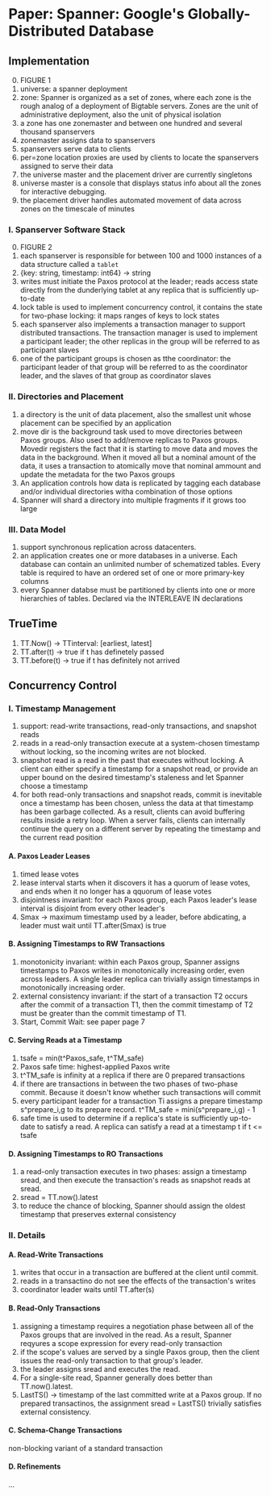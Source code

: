 # Paper: Spanner: Google's Globally-Distributed Database
## Implementation
0. FIGURE 1
1. universe: a spanner deployment
2. zone: Spanner is organized as a set of zones, where each zone is the rough analog of a deployment of Bigtable servers. Zones are the unit of administrative deployment, also the unit of physical isolation
3. a zone has one zonemaster and between one hundred and several thousand spanservers
4. zonemaster assigns data to spanservers
5. spanservers serve data to clients
6. per=zone location proxies are used by clients to locate the spanservers assigned to serve their data
7. the universe master and the placement driver are currently singletons
8. universe master  is a console that displays status info about all the zones for interactive debugging.
9. the placement driver handles automated movement of data across zones on the timescale of minutes
### I. Spanserver Software Stack
0. FIGURE 2
1. each spanserver is responsible for between 100 and 1000 instances of a data structure called a `tablet`
2. {key: string, timestamp: int64} -> string
3. writes must initiate the Paxos protocol at the leader; reads access state directly from the dunderlying tablet at any replica that is sufficiently up-to-date
4. lock table is used to implement concurrency control, it contains the state for two-phase locking: it maps ranges of keys to lock states
5. each spanserver also implements a transaction manager to support distributed transactions. The transaction manager is used to implement a participant leader; the other replicas in the group will be referred to as participant slaves
6. one of the participant groups is chosen as tthe coordinator: the participant leader of that group will be referred to as the coordinator leader, and the slaves of that group as coordinator slaves
### II. Directories and Placement
1. a directory is the unit of data placement, also the smallest unit whose placement can be specified by an application
2. move dir is the background task used to move directories between Paxos groups. Also used to add/remove replicas to Paxos groups. Movedir registers the fact that it is starting to move data and moves the data in the background. When it moved all but a nominal amount of the data, it uses a transaction to atomically move that nominal ammount and update the metadata for the two Paxos groups
3. An application controls how data is replicated by tagging each database and/or individual directories witha combination of those options
4. Spanner will shard a directory into multiple fragments if it grows too large
### III. Data Model
1. support synchronous replication across datacenters.
2. an application creates one or more databases in a universe. Each database can contain an unlimited number of schematized tables. Every table is required to have an ordered set of one or more primary-key columns 
3. every Spanner databse must be partitioned by clients into one or more hierarchies of tables. Declared via the INTERLEAVE IN declarations
## TrueTime
1. TT.Now() -> TTinterval: \[earliest, latest\]
2. TT.after(t) -> true if t has definetely passed
3. TT.before(t) -> true if t has definitely not arrived
## Concurrency Control
### I. Timestamp Management
1. support: read-write transactions, read-only transactions, and snapshot reads
2. reads in a read-only transaction execute at a system-chosen timestamp without locking, so the incoming writes are not blocked.
3. snapshot read is a read in the past that executes without locking. A client can either specify a timestamp for a snapshot read, or provide an upper bound on the desired timestamp's staleness and let Spanner choose a timestamp
4. for both read-only transactions and snapshot reads, commit is inevitable once a timestamp has been chosen, unless the data at that timestamp has been garbage collected. As a result, clients can avoid buffering results inside a retry loop. When a server fails, clients can internally continue the query on a different server by repeating the timestamp and the current read position
#### A. Paxos Leader Leases
1. timed lease votes
2. lease interval starts when it discovers it has a quorum of lease votes, and ends when it no longer has a qquorum of lease votes
3. disjointness invariant: for each Paxos group, each Paxos leader's lease interval is disjoint from every other leader's
4. Smax -> maximum timestamp used by a leader, before abdicating, a leader must wait until TT.after(Smax) is true
#### B. Assigning Timestamps to RW Transactions
1. monotonicity invariant: within each Paxos group, Spanner assigns timestamps to Paxos writes in monotonically increasing order, even across leaders. A single leader replica can trivially assign timestamps in monotonically increasing order.
2. external consistency invariant: if the start of a transaction T2 occurs after the commit of a transaction T1, then the commit timestamp of T2 must be greater than the commit timestamp of T1.
3. Start, Commit Wait: see paper page 7
#### C. Serving Reads at a Timestamp
1. tsafe = min(t^Paxos_safe, t^TM_safe)
2. Paxos safe time: highest-applied Paxos write
3. t^TM_safe is infinity at a replica if there are 0 prepared transactions
4. if there are transactions in between the two phases of two-phase commit. Because it doesn't know whether such transactions will commit
5. every participant leader for a transaction Ti assigns a prepare timestamp s^prepare_i,g to its prepare record. t^TM_safe = mini(s^prepare_i,g) - 1
6. safe time is used to determine if a replica's state is sufficiently up-to-date to satisfy a read. A replica can satisfy a read at a timestamp t if t <= tsafe
#### D. Assigning Timestamps to RO Transactions
1. a read-only transaction executes in two phases: assign a timestamp sread, and then execute the transaction's reads as snapshot reads at sread.
2. sread = TT.now().latest
3. to reduce the chance of blocking, Spanner should assign the oldest timestamp that preserves external consistency
### II. Details
#### A. Read-Write Transactions
1. writes that occur in a transaction are buffered at the client until commit. 
2. reads in a transactino do not see the effects of the transaction's writes
3. coordinator leader waits until TT.after(s)
#### B. Read-Only Transactions
1. assigning a timestamp requires a negotiation phase between all of the Paxos groups that are involved in the read. As a result, Spanner reqyures a scope expression for every read-only transaction
2. if the scope's values are served by a single Paxos group, then the client issues the read-only transaction to that group's leader.
3. the leader assigns sread and executes the read.
4. For a single-site read, Spanner generally does better than TT.now().latest.
5. LastTS() -> timestamp of the last committed write at a Paxos group. If no prepared transactinos, the assignment sread = LastTS() trivially satisfies external consistency.   
#### C. Schema-Change Transactions
non-blocking variant of a standard transaction
#### D. Refinements
...